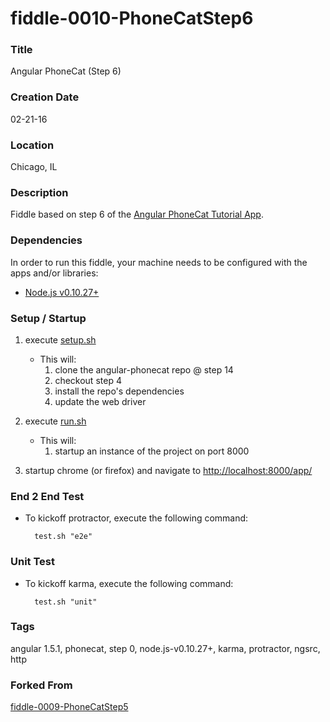 fiddle-0010-PhoneCatStep6
======


### Title

Angular PhoneCat (Step 6)


### Creation Date

02-21-16


### Location

Chicago, IL


### Description

Fiddle based on step 6 of the [Angular PhoneCat Tutorial App](https://docs.angularjs.org/tutorial/step_06).


### Dependencies

In order to run this fiddle, your machine needs to be configured with the apps and/or libraries:

 *  [Node.js v0.10.27+](http://nodejs.org/)


### Setup / Startup

1.  execute [setup.sh](setup.sh)
    * This will:
        1.  clone the angular-phonecat repo @ step 14
        2.  checkout step 4
        3.  install the repo's dependencies
        4.  update the web driver

2.  execute [run.sh](run.sh)
    * This will:
        1.  startup an instance of the project on port 8000
3.  startup chrome (or firefox) and navigate to [http://localhost:8000/app/](http://localhost:8000/app/)


### End 2 End Test

* To kickoff protractor, execute the following command:

        test.sh "e2e"


### Unit Test

* To kickoff karma, execute the following command:

        test.sh "unit"


### Tags

angular 1.5.1, phonecat, step 0, node.js-v0.10.27+, karma, protractor, ngsrc, http


### Forked From

[fiddle-0009-PhoneCatStep5](../fiddle-0009-PhoneCatStep5)

